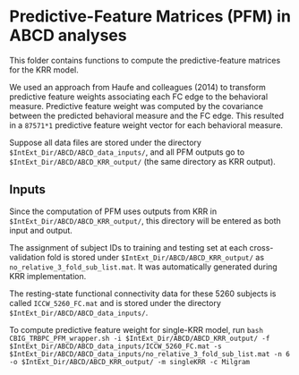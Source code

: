 # Predictive-Feature Matrices (PFM) in ABCD analyses

This folder contains functions to compute the predictive-feature matrices for the KRR model. 

We used an approach from Haufe and colleagues (2014) to transform predictive feature weights associating each FC edge to the behavioral measure. Predictive feature weight was computed by the covariance between the predicted behavioral measure and the FC edge. This resulted in a `87571*1` predictive feature weight vector for each behavioral measure. 

Suppose all data files are stored under the directory `$IntExt_Dir/ABCD/ABCD_data_inputs/`, and all PFM outputs go to `$IntExt_Dir/ABCD/ABCD_KRR_output/` (the same directory as KRR output). 

## Inputs
Since the computation of PFM uses outputs from KRR in `$IntExt_Dir/ABCD/ABCD_KRR_output/`, this directory will be entered as both input and output.

The assignment of subject IDs to training and testing set at each cross-validation fold is stored under `$IntExt_Dir/ABCD/ABCD_KRR_output/` as `no_relative_3_fold_sub_list.mat`. It was automatically generated during KRR implementation.

The resting-state functional connectivity data for these 5260 subjects is called `ICCW_5260_FC.mat` and is stored under the directory `$IntExt_Dir/ABCD/ABCD_data_inputs/`.

To compute predictive feature weight for single-KRR model, run `bash CBIG_TRBPC_PFM_wrapper.sh -i $IntExt_Dir/ABCD/ABCD_KRR_output/ -f $IntExt_Dir/ABCD/ABCD_data_inputs/ICCW_5260_FC.mat -s $IntExt_Dir/ABCD/ABCD_data_inputs/no_relative_3_fold_sub_list.mat -n 6 -o $IntExt_Dir/ABCD/ABCD_KRR_output/ -m singleKRR -c Milgram`

